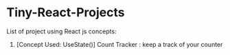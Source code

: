 # Tiny-React-Projects

List of project using React js concepts:

1. [Concept Used: UseState()] Count Tracker : keep a track of your counter 

